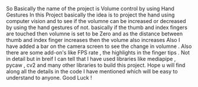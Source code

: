So Basically the name of the project is Volume control by using Hand Gestures
In this Project basically the idea is to project the hand using computer vision and to see if the volumne can be increased or decreased by using the hand gestures of not.
basically if the thumb and index fingers are touched then volumne is set to be Zero and as the distance between thumb and index finger increases then the volume also increases
Also I have added a bar on the camera screen to see the change in volumne . Also there are some add-on's like FPS rate , the highlights in the finger tips . Not in detail but in breif I can tell that  I have used libraries like mediapipe , pycaw , cv2 and many other libraries to build this project.
Hope u will find along all the details in the code I have mentioned which will be easy to understand to anyone. Good Luck !
